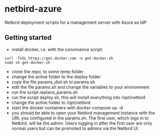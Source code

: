 # netbird-azure
Netbird deployment scripts for a management server with Azure as IdP

## Getting started
- install docker, i.e. with the convinience script:
```
curl -fsSL https://get.docker.com -o get-docker.sh
sudo sh get-docker.sh
```

- clone the repo, to some temp folder
- change the active folder to the deploy folder
- copy the file params_dist.sh to params.sh
- edit the file params.sh and change the variables to your environment
- run the script replace_params.sh
- run the script deploy.sh, this will install everything into /opt/netbird
- change the active folder to /opt/netbird
- start the docker containers with docker-compose up -d
- you should be able to open your Netbird management instance with the URL you configured in the params.sh. The first user, which logs in to Netbird, will be the admin. Users logging in after the first user are only normal users but can be promoted to admins via the Netbird UI. 
